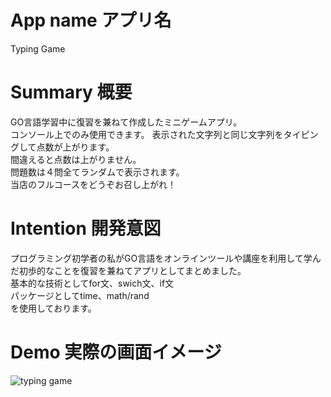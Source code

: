 # App name アプリ名
Typing Game

# Summary 概要
GO言語学習中に復習を兼ねて作成したミニゲームアプリ。  
コンソール上でのみ使用できます。
表示された文字列と同じ文字列をタイピングして点数が上がります。  
間違えると点数は上がりません。  
問題数は４問全てランダムで表示されます。  
当店のフルコースをどうぞお召し上がれ！  

# Intention 開発意図
プログラミング初学者の私がGO言語をオンラインツールや講座を利用して学んだ初歩的なことを復習を兼ねてアプリとしてまとめました。  
基本的な技術としてfor文、swich文、if文  
パッケージとしてtime、math/rand  
を使用しております。

# Demo 実際の画面イメージ
![typing game](https://gyazo.com/795a81f72cbade3eab781e8c38eb2e6e)
